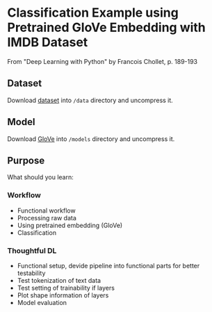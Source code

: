 # Classification Example using Pretrained GloVe Embedding with IMDB Dataset

From "Deep Learning with Python" by Francois Chollet, p. 189-193

## Dataset
Download [dataset](http://ai.stanford.edu/~amaas/data/sentiment/) into `/data` 
directory and uncompress it.

## Model
Download [GloVe](http://nlp.stanford.edu/data/glove.6B.zip) into `/models` 
directory and uncompress it.

## Purpose
What should you learn:

### Workflow
* Functional workflow
* Processing raw data
* Using pretrained embedding (GloVe)
* Classification

### Thoughtful DL
* Functional setup, devide pipeline into functional parts for better testability
* Test tokenization of text data
* Test setting of trainability if layers
* Plot shape information of layers
* Model evaluation
